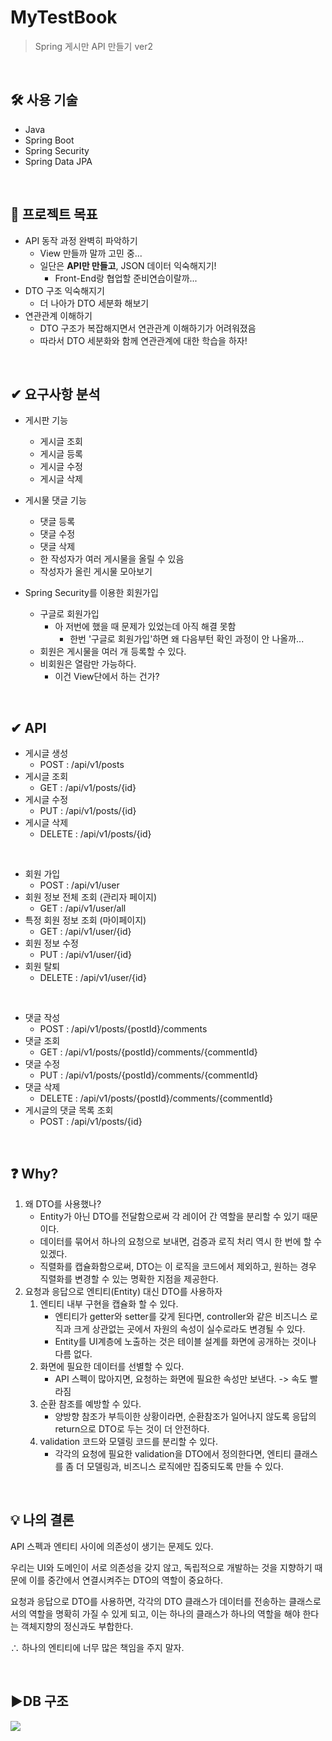 # MyTestBook
> Spring 게시만 API 만들기 ver2

<br>

## 🛠️ 사용 기술
* Java
* Spring Boot
* Spring Security
* Spring Data JPA

<br>

## 📌 프로젝트 목표
* API 동작 과정 완벽히 파악하기
  * View 만들까 말까 고민 중...
  * 일단은 **API만 만들고**, JSON 데이터 익숙해지기!
    * Front-End랑 협업할 준비연습이랄까...
* DTO 구조 익숙해지기
  * 더 나아가 DTO 세분화 해보기
* 연관관계 이해하기
  * DTO 구조가 복잡해지면서 연관관계 이해하기가 어려워졌음
  * 따라서 DTO 세분화와 함께 연관관계에 대한 학습을 하자!

<br>

## ✔ 요구사항 분석
* 게시판 기능
  * 게시글 조회
  * 게시글 등록
  * 게시글 수정
  * 게시글 삭제


* 게시물 댓글 기능
  * 댓글 등록
  * 댓글 수정
  * 댓글 삭제
  * 한 작성자가 여러 게시물을 올릴 수 있음
  * 작성자가 올린 게시물 모아보기


* Spring Security를 이용한 회원가입
  * 구글로 회원가입
    * 아 저번에 했을 때 문제가 있었는데 아직 해결 못함
      * 한번 '구글로 회원가입'하면 왜 다음부턴 확인 과정이 안 나올까...
  * 회원은 게시물을 여러 개 등록할 수 있다.
  * 비회원은 열람만 가능하다.
    * 이건 View단에서 하는 건가?

<br>

## ✔ API
* 게시글 생성 
  * POST : /api/v1/posts
* 게시글 조회
  * GET : /api/v1/posts/{id}
* 게시글 수정
  * PUT : /api/v1/posts/{id}
* 게시글 삭제
  * DELETE : /api/v1/posts/{id}

<br>

* 회원 가입
  * POST : /api/v1/user
* 회원 정보 전체 조회 (관리자 페이지)
  * GET : /api/v1/user/all
* 특정 회원 정보 조회 (마이페이지)
  * GET : /api/v1/user/{id}
* 회원 정보 수정
  * PUT : /api/v1/user/{id}
* 회원 탈퇴
  * DELETE : /api/v1/user/{id}

<br>

* 댓글 작성
  * POST : /api/v1/posts/{postId}/comments
* 댓글 조회
  * GET : /api/v1/posts/{postId}/comments/{commentId}
* 댓글 수정
  * PUT : /api/v1/posts/{postId}/comments/{commentId}
* 댓글 삭제
  * DELETE : /api/v1/posts/{postId}/comments/{commentId}
* 게시글의 댓글 목록 조회
  * POST : /api/v1/posts/{id}

<br>

## ❓ Why?
1. 왜 DTO를 사용했나?
   * Entity가 아닌 DTO를 전달함으로써 각 레이어 간 역할을 분리할 수 있기 때문이다.
   * 데이터를 묶어서 하나의 요청으로 보내면, 검증과 로직 처리 역시 한 번에 할 수 있겠다.
   * 직렬화를 캡슐화함으로써, DTO는 이 로직을 코드에서 제외하고, 원하는 경우 직렬화를 변경할 수 있는 명확한 지점을 제공한다.
2. 요청과 응답으로 엔티티(Entity) 대신 DTO를 사용하자
   1. 엔티티 내부 구현을 캡슐화 할 수 있다.
      * 엔티티가 getter와 setter를 갖게 된다면, controller와 같은 비즈니스 로직과 크게 상관없는 곳에서 자원의 속성이 실수로라도 변경될 수 있다.
      * Entity를 UI계층에 노출하는 것은 테이블 설계를 화면에 공개하는 것이나 다름 없다.
   2. 화면에 필요한 데이터를 선별할 수 있다.
      * API 스펙이 많아지면, 요청하는 화면에 필요한 속성만 보낸다. -> 속도 빨라짐
   3. 순환 참조를 예방할 수 있다.
      * 양방향 참조가 부득이한 상황이라면, 순환참조가 일어나지 않도록 응답의 return으로 DTO로 두는 것이 더 안전하다.
   4. validation 코드와 모델링 코드를 분리할 수 있다.
      * 각각의 요청에 필요한 validation을 DTO에서 정의한다면, 엔티티 클래스를 좀 더 모델링과, 비즈니스 로직에만 집중되도록 만들 수 있다.

<br>

## 💡 나의 결론
API 스펙과 엔티티 사이에 의존성이 생기는 문제도 있다.

우리는 UI와 도메인이 서로 의존성을 갖지 않고, 독립적으로 개발하는 것을 지향하기 때문에
이를 중간에서 연결시켜주는 DTO의 역할이 중요하다.

요청과 응답으로 DTO를 사용하면,
각각의 DTO 클래스가 데이터를 전송하는 클래스로서의 역할을 명확히 가질 수 있게 되고,
이는 하나의 클래스가 하나의 역할을 해야 한다는 객체지향의 정신과도 부합한다.

∴ 하나의 엔티티에 너무 많은 책임을 주지 말자.

<br>

## ▶️DB 구조
![](https://s3.us-west-2.amazonaws.com/secure.notion-static.com/8cc77a17-6baa-4a50-9c6a-832c547cf02a/Untitled.png?X-Amz-Algorithm=AWS4-HMAC-SHA256&X-Amz-Content-Sha256=UNSIGNED-PAYLOAD&X-Amz-Credential=AKIAT73L2G45EIPT3X45%2F20230310%2Fus-west-2%2Fs3%2Faws4_request&X-Amz-Date=20230310T051901Z&X-Amz-Expires=86400&X-Amz-Signature=467d2acf8efb66497f86128fbc457c534483b6f7a9b930a34ab179f9b9127b45&X-Amz-SignedHeaders=host&response-content-disposition=filename%3D%22Untitled.png%22&x-id=GetObject)

<br>


